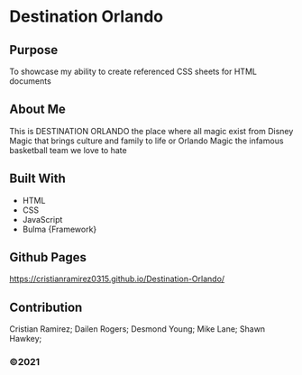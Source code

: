 # Destination Orlando 

## Purpose
To showcase my ability to create referenced CSS sheets for HTML documents 

## About Me
This is DESTINATION ORLANDO the place where all magic exist from Disney Magic that brings culture and family to life or Orlando Magic the infamous basketball team we love to hate



## Built With
* HTML
* CSS
* JavaScript
* Bulma {Framework}

## Github Pages
https://cristianramirez0315.github.io/Destination-Orlando/

## Contribution
Cristian Ramirez;
Dailen Rogers;
Desmond Young;
Mike Lane;
Shawn Hawkey;


### ©️2021
